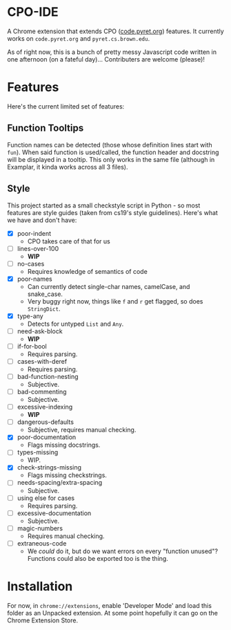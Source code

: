 # CPO-IDE
A Chrome extension that extends CPO ([code.pyret.org](https://code.pyret.org)) features. It currently works on `code.pyret.org` and `pyret.cs.brown.edu`. 

As of right now, this is a bunch of pretty messy Javascript code written in one afternoon (on a fateful day)... Contributers are welcome (please)! 

# Features
Here's the current limited set of features: 

## Function Tooltips
Function names can be detected (those whose definition lines start with `fun`). When said function is used/called, the function header and docstring will be displayed in a tooltip. This only works in the same file (although in Examplar, it kinda works across all 3 files). 

## Style
This project started as a small checkstyle script in Python - so most features are style guides (taken from cs19's style guidelines). Here's what we have and don't have: 
 - [x] poor-indent
   - CPO takes care of that for us
 - [ ] lines-over-100
   - **WIP**
 - [ ] no-cases
   - Requires knowledge of semantics of code
 - [x] poor-names
   - Can currently detect single-char names, camelCase, and snake_case.
   - Very buggy right now, things like `f` and `r` get flagged, so does `StringDict`. 
 - [x] type-any
   - Detects for untyped `List` and `Any`.
 - [ ] need-ask-block
   - **WIP**
 - [ ] if-for-bool
   - Requires parsing. 
 - [ ] cases-with-deref
   - Requires parsing. 
 - [ ] bad-function-nesting
   - Subjective. 
 - [ ] bad-commenting
   - Subjective. 
 - [ ] excessive-indexing
   - **WIP** 
 - [ ] dangerous-defaults
   - Subjective, requires manual checking. 
 - [x] poor-documentation
   - Flags missing docstrings. 
 - [ ] types-missing
   - WIP. 
 - [x] check-strings-missing
   - Flags missing checkstrings. 
 - [ ] needs-spacing/extra-spacing
   - Subjective. 
 - [ ] using else for cases
   - Requires parsing. 
 - [ ] excessive-documentation
   - Subjective. 
 - [ ] magic-numbers
   - Requires manual checking. 
 - [ ] extraneous-code
   - We _could_ do it, but do we want errors on every "function unused"? Functions could also be exported too is the thing.  

# Installation
For now, in `chrome://extensions`, enable 'Developer Mode' and load this folder as an Unpacked extension. At some point hopefully it can go on the Chrome Extension Store. 
